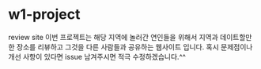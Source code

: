 # w1-project
review site
이번 프로젝트는 해당 지역에 놀러간 연인들을 위해서
지역과 데이트할만한 장소를 리뷰하고 그것을 다른 사람들과 공유하는 웹사이트 입니다.
혹시 문제점이나 개선 사항이 있다면 
issue 남겨주시면 적극 수정하겠습니다.^^ 
